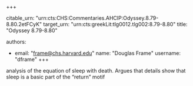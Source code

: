 +++


citable_urn: "urn:cts:CHS:Commentaries.AHCIP:Odyssey.8.79-8.80.2etFCyK"
target_urn: "urn:cts:greekLit:tlg0012.tlg002:8.79-8.80"
title: "Odyssey 8.79-8.80"

authors:
- email: "frame@chs.harvard.edu"
  name: "Douglas Frame"
  username: "dframe"
+++

<p>analysis of the equation of sleep with death. Argues that details show that sleep is a basic part of the “return” motif</p>